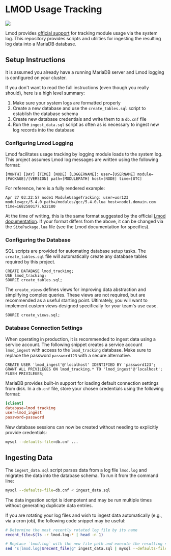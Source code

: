 # LMOD Usage Tracking
[![](https://app.codacy.com/project/badge/Grade/da5fd23a62874c989f9b80ba201af924)](https://app.codacy.com/gh/pitt-crc/lmod_tracking/dashboard?utm_source=gh&utm_medium=referral&utm_content=&utm_campaign=Badge_grade)

Lmod provides [official support](https://lmod.readthedocs.io/en/latest/300_tracking_module_usage.html) for tracking module usage via the system log.
This repository provides scripts and utilities for ingesting the resulting log data into a MariaDB database.

## Setup Instructions

It is assumed you already have a running MariaDB server and Lmod logging is configured on your cluster.

If you don't want to read the full instructions (even though you really should), here is a high level summary:

1. Make sure your system logs are formatted properly
2. Create a new database and use the `create_tables.sql` script to establish the database schema
3. Create new database credentials and write them to a `db.cnf` file
4. Run the `ingest_data.sql` script as often as is necessary to ingest new log records into the database

### Configuring Lmod Logging

Lmod facilitates usage tracking by logging module loads to the system log.
This project assumes Lmod log messages are written using the following format:

```
[MONTH] [DAY] [TIME] [NODE] [LOGGERNAME]: user=[USERNAME] module=[PACKAGE]/[VERSION] path=[MODULEPATH] host=[NODE] time=[UTC]
```

For reference, here is a fully rendered example:

```
Apr 27 03:22:57 node1 ModuleUsageTracking: user=usr123 module=gcc/5.4.0 path=/modules/gcc/5.4.0.lua host=node1.domain.com time=1682580177.622180
```

At the time of writing, this is the same format suggested by the official [Lmod documentation](https://lmod.readthedocs.io/en/latest/300_tracking_module_usage.html).
If your format differs from the above, it can be changed via the `SitePackage.lua` file (see the Lmod documentation for specifics).

### Configuring the Database

SQL scripts are provided for automating database setup tasks.
The `create_tables.sql` file will automatically create any database tables required by this project.

```mariadb
CREATE DATABASE lmod_tracking;
USE lmod_tracking;
SOURCE create_tables.sql;
```

The `create_views` defines views for improving data abstraction and simplifying complex queries.
These views are not required, but are recommended as a useful starting point.
Ultimately, you will want to implement custom views designed specifically for your team's use case.

```mariadb
SOURCE create_views.sql;
```

### Database Connection Settings

When operating in production, it is recommended to ingest data using a service account.
The following snippet creates a service account `lmod_ingest` with access to the `lmod_tracking` database.
Make sure to replace the password `password123` with a secure alternative.

```mariadb
CREATE USER 'lmod_ingest'@'localhost' IDENTIFIED BY 'password123';
GRANT ALL PRIVILEGES ON lmod_tracking.* TO 'lmod_ingest'@'localhost';
FLUSH PRIVILEGES;
```

MariaDB provides built-in support for loading default connection settings from disk. In a `db.cnf` file, store your chosen credentials using the following format:

```conf
[client]
database=lmod_tracking
user=lmod_ingest
password=password
```

New database sessions can now be created without needing to explicitly provide credentials:

```bash
mysql --defaults-file=db.cnf ...
```

## Ingesting Data

The `ingest_data.sql` script parses data from a log file `lmod.log` and migrates the data into the database schema. To run it from the command line:

```bash
mysql --defaults-file=db.cnf < ingest_data.sql
```

The data ingestion script is idempotent and may be run multiple times without generating duplicate data entries. 

If you are rotating your log files and wish to ingest data automatically (e.g., via a cron job), the following code snippet may be useful:

```bash
# Determine the most recently rotated log file by its name
recent_file=$(ls -r lmod.log-* | head -n 1)

# Replace `lmod.log` with the new file path and execute the resulting sql 
sed "s|lmod.log|$recent_file|g" ingest_data.sql | mysql --defaults-file=db.cnf -vvv
```

